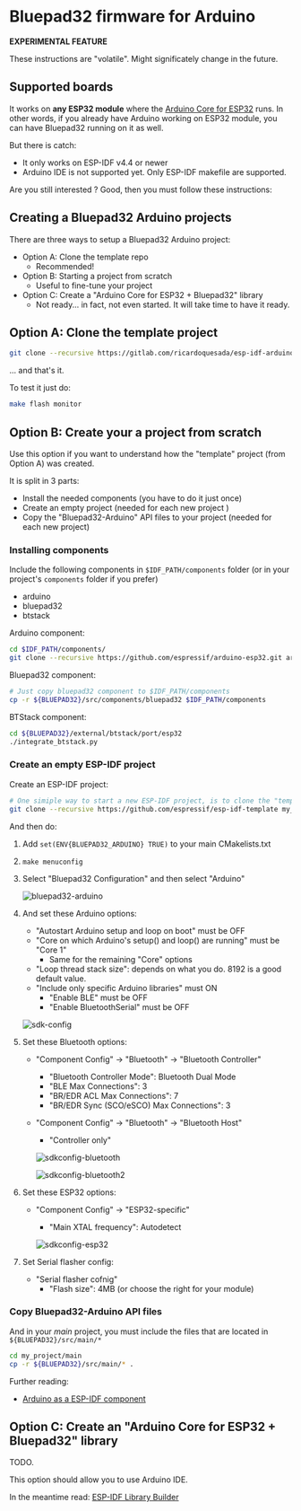 # Bluepad32 firmware for Arduino

**EXPERIMENTAL FEATURE**

These instructions are "volatile". Might significately change in the future.

## Supported boards

It works on **any ESP32 module** where the [Arduino Core for ESP32][arduino-core] runs.
In other words, if you already have Arduino working on ESP32 module, you can have Bluepad32 running on it as well.

But there is catch:

* It only works on ESP-IDF v4.4 or newer
* Arduino IDE is not supported yet. Only ESP-IDF makefile are supported.

Are you still interested ? Good, then you must follow these instructions:

[arduino-core]: https://github.com/espressif/arduino-esp32

## Creating a Bluepad32 Arduino projects

There are three ways to setup a Bluepad32 Arduino project:

* Option A: Clone the template repo
  * Recommended!
* Option B: Starting a project from scratch
  * Useful to fine-tune your project
* Option C: Create a "Arduino Core for ESP32 + Bluepad32" library
  * Not ready... in fact, not even started. It will take time to have it ready.

## Option A: Clone the template project

```sh
git clone --recursive https://gitlab.com/ricardoquesada/esp-idf-arduino-bluepad32-template.git my_project
```

... and that's it.

To test it just do:

```sh
make flash monitor
```

## Option B: Create your a project from scratch

Use this option if you want to understand how the "template" project (from Option A) was
created.

It is split in 3 parts:

* Install the needed components (you have to do it just once)
* Create an empty project (needed for each new project )
* Copy the "Bluepad32-Arduino" API files to your project (needed for each new project)

### Installing components

Include the following components in `$IDF_PATH/components` folder (or in your project's `components` folder if you prefer)

* arduino
* bluepad32
* btstack

Arduino component:

```sh
cd $IDF_PATH/components/
git clone --recursive https://github.com/espressif/arduino-esp32.git arduino
```

Bluepad32 component:

```sh
# Just copy bluepad32 component to $IDF_PATH/components
cp -r ${BLUEPAD32}/src/components/bluepad32 $IDF_PATH/components
```

BTStack component:

```sh
cd ${BLUEPAD32}/external/btstack/port/esp32
./integrate_btstack.py
```

### Create an empty ESP-IDF project

Create an ESP-IDF project:

```sh
# One simiple way to start a new ESP-IDF project, is to clone the "template" project
git clone --recursive https://github.com/espressif/esp-idf-template my_project
```

And then do:

1. Add `set(ENV{BLUEPAD32_ARDUINO} TRUE)` to your main CMakelists.txt
2. `make menuconfig`
3. Select "Bluepad32 Configuration" and then select "Arduino"

   ![bluepad32-arduino](https://lh3.googleusercontent.com/pw/AM-JKLXm9ZyIvTKiTUlFBCT9QSaduKrhGZTXrWdR7G7F6krTHjkHJhpeGTXek_MCV3ZcXHCA8wnhxFAdDvQ_MbbGVMQY2AD58DK3DyK-_Cxua7BKHbvp8zkjtkcr87czftE7ySiCCUEcb6uSuMr9KY96JjQe-g=-no)

4. And set these Arduino options:
   * "Autostart Arduino setup and loop on boot" must be OFF
   * "Core on which Arduino's setup() and loop() are running" must be "Core 1"
     * Same for the remaining "Core" options
   * "Loop thread stack size": depends on what you do. 8192 is a good default value.
   * "Include only specific Arduino libraries" must ON
     * "Enable BLE" must be OFF
     * "Enable BluetoothSerial" must be OFF

    ![sdk-config](https://lh3.googleusercontent.com/pw/AM-JKLUC4p0Yf5fwxsmzBTqmisp09ElowiFvD06VZfVFeTe6qZZ7pavXZ3sOZ1qKe5wWvwCrnhZrvgOerIgb4XJcrX_fGQETiL2QObmE1u8KFn8wtRoO-vrLSJCRbQVgkC8_pnbyUQM4onrK6GXaaEf-Fuf4iQ=-no)

5. Set these Bluetooth options:
   * "Component Config" -> "Bluetooth" -> "Bluetooth Controller"
     * "Bluetooth Controller Mode": Bluetooth Dual Mode
     * "BLE Max Connections": 3
     * "BR/EDR ACL Max Connections": 7
     * "BR/EDR Sync (SCO/eSCO) Max Connections": 3
   * "Component Config" -> "Bluetooth" -> "Bluetooth Host"
     * "Controller only"

     ![sdkconfig-bluetooth](https://lh3.googleusercontent.com/pw/AM-JKLVOfishwCTAmGZN2owF0TNiTNVOlCR0DZf7PqUZprM0ujp_iM1e-tYMqDbhZKSe5zvJD4K4PCZJ-SuqO4IGnamgQL79vanzfvpItspvztGlsl0t_FlEkDYmif6q0WgbS6XCH7qrS0iM5LtqNxDySAWJhg=-no)

     ![sdkconfig-bluetooth2](https://lh3.googleusercontent.com/pw/AM-JKLUqEgrT5sF48hKUkmMsP2-9QzV6-JgyYyKwBfZA7GxjwOtQrDqYXvRE3R5tL7SQsAqRurXCiFqHoPU3k9noCtB-k_ZzJ4F_vqKqb9HVJXpI0ZkR5nJv8SzJ959LEmjjX9QaUteHpoJvbdHsiU-0TPoF8w=-no)


6. Set these ESP32 options:
   * "Component Config" -> "ESP32-specific"
      * "Main XTAL frequency": Autodetect

     ![sdkconfig-esp32](https://lh3.googleusercontent.com/pw/AM-JKLVvcfEonqhFDIWH98KajzMGSADBgaNoCI2QjGHaVFLPeRRAQMcIlXFwRmhvDSmNo6kIX_TGtKRr3V6EerW4ngPEiWbBtJYQPSOe2fixKC-rb16m3hhAVirbH7VnVmFwE1EXvRZk3MnNj7Yu2ydFn9f5Gg=-no)

7. Set Serial flasher config:
   * "Serial flasher cofnig"
      * "Flash size": 4MB (or choose the right for your module)

### Copy Bluepad32-Arduino API files

And in your *main* project, you must include the files that are located in `${BLUEPAD32}/src/main/*`

```sh
cd my_project/main
cp -r ${BLUEPAD32}/src/main/* .
```

Further reading:

* [Arduino as a ESP-IDF component][esp-idf-component]

[esp-idf-component]: https://docs.espressif.com/projects/arduino-esp32/en/latest/esp-idf_component.html

## Option C: Create an "Arduino Core for ESP32 + Bluepad32" library

TODO.

This option should allow you to use Arduino IDE.

In the meantime read: [ESP-IDF Library Builder][lib-builder]

[lib-builder]: https://docs.espressif.com/projects/arduino-esp32/en/latest/lib_builder.html
